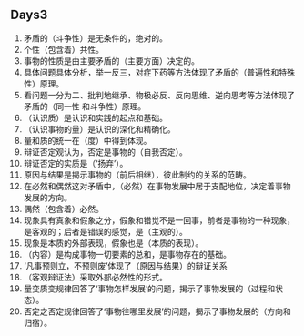 <!--
 * @Author: callus
 * @Email：tangwangyao@hualala.com
 * @Date: 2022-10-23 23:09:41
 * @Description: 政治
 * @FilePath: /graduateExamLearnEnglish/20221023/politics.md
-->
## Days3
1. 矛盾的（斗争性）是无条件的，绝对的。
2. 个性（包含着）共性。
3. 事物的性质是由主要矛盾的（主要方面）决定的。
4. 具体问题具体分析，举一反三，对症下药等方法体现了矛盾的（普遍性和特殊性）原理。
5. 看问题一分为二、批判地继承、物极必反、反向思维、逆向思考等方法体现了矛盾的（同一性 和斗争性）原理。
6. （认识质）是认识和实践的起点和基础。
7. （认识事物的量）是认识的深化和精确化。
8. 量和质的统一在（度）中得到体现。
9. 辩证否定观认为，否定是事物的（自我否定）。
10. 辩证否定的实质是（‘扬弃’）。
11. 原因与结果是揭示事物的（前后相继），彼此制约的关系的范畴。
12. 在必然和偶然这对矛盾中，（必然）在事物发展中居于支配地位，决定着事物发展的方向。
13. 偶然（包含着）必然。
14. 现象具有真象和假象之分，假象和错觉不是一回事，前者是事物的一种现象，是客观的；后者是错误的感觉，是（主观的）。
15. 现象是本质的外部表现，假象也是（本质的表现）。
16. （内容）是构成事物一切要素的总和，是事物存在的基础。
17. ‘凡事预则立，不预则废’体现了（原因与结果）的辩证关系
18. （客观辩证法）采取外部必然性的形式。
19. 量变质变规律回答了‘事物怎样发展’的问题，揭示了事物发展的（过程和状态）。
20. 否定之否定规律回答了‘事物往哪里发展’的问题，揭示了事物发展的（方向和归宿）。
